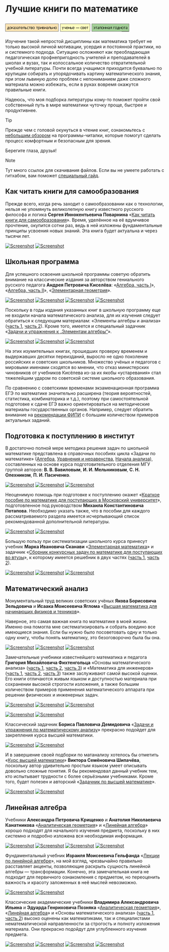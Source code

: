 # Лучшие книги по математике

[![Screenshot](../../../data/tags/math/tag_math.png)](../../../data/tags/math)
[![Screenshot](../../../data/tags/education/tag_education.png)](../../../data/tags/education)
[![Screenshot](../../../data/tags/good/tag_good.png)](../../../data/tags/good)
-----

Изучение такой непростой дисциплины как математика требует не только высокой личной мотивации, усердия и постоянной практики, но и системного подхода. Ситуацию осложняют как преобладающая педагогическая профнепригодность учителей и преподавателей в школах и вузах, так и колоссальное количество отвратительной учебной литературы. Почти всегда учащимся приходится буквально по крупицам собирать и упорядочивать картину математического знания, при этом львиную долю проблем с непониманием даже сложного материала можно избежать, если в руках вовремя окажутся правильные книги.

Надеюсь, что моя подборка литературы кому-то поможет пройти свой собственный путь в мире математики чуточку проще, быстрее и продуктивнее.

> [!TIP]
> Прежде чем с головой окунуться в чтение книг, ознакомьтесь с [небольшим обзором](../2025-06-10-pdf-readers) на программы-читалки, которые помогут сделать процесс комфортным и безопасным для зрения.
> 
> Берегите глаза, друзья!

> [!NOTE]
> Тут много ссылок для скачивания файлов. Если вы не умеете работать с гитхабом, вам поможет [специальный гайд](../2025-06-11-how-to-download-files).

## Как читать книги для самообразования

Прежде всего, когда речь заходит о самообразовании как о технологии, нельзя не упомянуть великолепную книгу известного русского философа и логика **Сергея Иннокентьевича Поварнина** «[Как читать книги для самообразования](../../../../../../data-01/blob/main/2025-06-08-math-for-beginners/files/povarnin_reading_books.7z)». Время, уделённое на её вдумчивое прочтение, окупится сотни раз, ведь в ней изложены фундаментальные принципы усвоения новых знаний. Эта книга будет актуальна и через тысячи лет.

[![Screenshot](../../../../../../data-01/blob/main/2025-06-08-math-for-beginners/pic/povarnin_mini.jpg)](../../../../../../data-01/blob/main/2025-06-08-math-for-beginners/pic/povarnin.jpg)
[![Screenshot](../../../../../../data-01/blob/main/2025-06-08-math-for-beginners/pic/povarnin_reading_books_mini.jpg)](../../../../../../data-01/blob/main/2025-06-08-math-for-beginners/pic/povarnin_reading_books.jpg)

## Школьная программа

Для успешного освоения школьной программы советую обратить внимание на классические издания за авторством гениального русского педагога **Андрея Петровича Киселёва**: «[Алгебра, часть I](../../../../../../data-01/blob/main/2025-06-08-math-for-beginners/files/kiselev_algebra_1.7z)», «[Алгебра, часть II](../../../../../../data-01/blob/main/2025-06-08-math-for-beginners/files/kiselev_algebra_2.7z)», «[Элементарная геометрия](../../../../../../data-01/blob/main/2025-06-08-math-for-beginners/files/kiselev_geometry.7z)».

[![Screenshot](../../../../../../data-01/blob/main/2025-06-08-math-for-beginners/pic/kiselev_mini.jpg)](../../../../../../data-01/blob/main/2025-06-08-math-for-beginners/pic/kiselev.jpg)
[![Screenshot](../../../../../../data-01/blob/main/2025-06-08-math-for-beginners/pic/kiselev_algebra_1_mini.jpg)](../../../../../../data-01/blob/main/2025-06-08-math-for-beginners/pic/kiselev_algebra_1.jpg)
[![Screenshot](../../../../../../data-01/blob/main/2025-06-08-math-for-beginners/pic/kiselev_algebra_2_mini.jpg)](../../../../../../data-01/blob/main/2025-06-08-math-for-beginners/pic/kiselev_algebra_2.jpg)
[![Screenshot](../../../../../../data-01/blob/main/2025-06-08-math-for-beginners/pic/kiselev_geometry_mini.jpg)](../../../../../../data-01/blob/main/2025-06-08-math-for-beginners/pic/kiselev_geometry.jpg)

Поскольку в годы издания указанных книг в школьную программу еще не входили начала математического анализа, для их изучения следует обратиться к следующим материалам: «Элементы алгебры и анализа» ([часть 1](../../../../../../data-01/blob/main/2025-06-08-math-for-beginners/files/kiselev_calculus_1.7z), [часть 2](../../../../../../data-01/blob/main/2025-06-08-math-for-beginners/files/kiselev_calculus_2.7z)). Кроме того, имеется и специальный задачник «[Задачи и упражнения к „Элементам алгебры“](../../../../../../data-01/blob/main/2025-06-08-math-for-beginners/files/kiselev_problems.7z)».

[![Screenshot](../../../../../../data-01/blob/main/2025-06-08-math-for-beginners/pic/kiselev_calculus_1_mini.jpg)](../../../../../../data-01/blob/main/2025-06-08-math-for-beginners/pic/kiselev_calculus_1.jpg)
[![Screenshot](../../../../../../data-01/blob/main/2025-06-08-math-for-beginners/pic/kiselev_calculus_2_mini.jpg)](../../../../../../data-01/blob/main/2025-06-08-math-for-beginners/pic/kiselev_calculus_2.jpg)
[![Screenshot](../../../../../../data-01/blob/main/2025-06-08-math-for-beginners/pic/kiselev_problems_mini.jpg)](../../../../../../data-01/blob/main/2025-06-08-math-for-beginners/pic/kiselev_problems.jpg)

На этих изумительных книгах, прошедших проверку временем и выдержавших десятки переизданий, выросло не одно поколение российских и советских школьников. Множество учёных и педагогов с мировыми именами сходятся во мнении, что отказ министерских чиновников от учебников Кисёлева из-за их якобы «устаревания» стал тяжелейшим ударом по советской системе школьного образования.

По сравнению с советскими временами экзаменационная программа ЕГЭ по математике значительно расширена (теория вероятностей, статистика, комбинаторика и т.д.), поэтому при самостоятельной подготовке к сдаче ЕГЭ важно ориентироваться на методические материалы государственных органов. Например, следует обратить внимание на [рекомендации ФИПИ](https://fipi.ru/navigator-podgotovki/navigator-ege#ma) с большим количеством примеров актуальных заданий.


## Подготовка к поступлению в институт

В достаточно полной мере методика решения задач по школьной математике представлена в справочных пособиях цикла «Задачи по математике» ([Алгебра](../../../../../../data-01/blob/main/2025-06-08-math-for-beginners/files/vavilov_problems_algebra.7z), [Уравнения и неравенства](../../../../../../data-01/blob/main/2025-06-08-math-for-beginners/files/vavilov_problems_inequalities.7z), [Начала анализа](../../../../../../data-01/blob/main/2025-06-08-math-for-beginners/files/vavilov_problems_calculus.7z)), составленных на основе курса подготовительного отделения МГУ группой авторов: **В. В. Вавиловым**, **И. И. Мельниковым**, **С. Н. Олехником**, **П. И. Пасиченко**.

[![Screenshot](../../../../../../data-01/blob/main/2025-06-08-math-for-beginners/pic/vavilov_problems_algebra_mini.jpg)](../../../../../../data-01/blob/main/2025-06-08-math-for-beginners/pic/vavilov_problems_algebra.jpg)
[![Screenshot](../../../../../../data-01/blob/main/2025-06-08-math-for-beginners/pic/vavilov_problems_inequalities_mini.jpg)](../../../../../../data-01/blob/main/2025-06-08-math-for-beginners/pic/vavilov_problems_inequalities.jpg)
[![Screenshot](../../../../../../data-01/blob/main/2025-06-08-math-for-beginners/pic/vavilov_problems_calculus_mini.jpg)](../../../../../../data-01/blob/main/2025-06-08-math-for-beginners/pic/vavilov_problems_calculus.jpg)

Неоценимую помощь при подготовке к поступлению окажет «[Краткое пособие по математике для поступающих в Московский университет](../../../../../../data-01/blob/main/2025-06-08-math-for-beginners/files/potapov_rozov_dorofeev_math_mgu.7z)», подготовленное под руководством **Михаила Константиновича Потапова**. Необходимо указать также, что в пособии для каждого рассматриваемого раздела имеется исчерпывающий список рекомендованной дополнительной литературы.

[![Screenshot](../../../../../../data-01/blob/main/2025-06-08-math-for-beginners/pic/potapov_mini.jpg)](../../../../../../data-01/blob/main/2025-06-08-math-for-beginners/pic/potapov.jpg)
[![Screenshot](../../../../../../data-01/blob/main/2025-06-08-math-for-beginners/pic/potapov_rozov_dorofeev_math_mgu_mini.jpg)](../../../../../../data-01/blob/main/2025-06-08-math-for-beginners/pic/potapov_rozov_dorofeev_math_mgu.jpg)

Большую пользу при систематизации школьного курса принесут учебник **Марка Ивановича Сканави** «[Элементарная математика](../../../../../../data-01/blob/main/2025-06-08-math-for-beginners/files/skanavi_math.7z)» и задачник «[Сборник конкурсных задач по математике для поступающих во втузы](../../../../../../data-01/blob/main/2025-06-08-math-for-beginners/files/skanavi_problems.7z)», к которому имеется решебник в двух частях ([часть 1](../../../../../../data-01/blob/main/2025-06-08-math-for-beginners/files/skanavi_solutions_1.7z), [часть 2](../../../../../../data-01/blob/main/2025-06-08-math-for-beginners/files/skanavi_solutions_2.7z)).

[![Screenshot](../../../../../../data-01/blob/main/2025-06-08-math-for-beginners/pic/skanavi_mini.jpg)](../../../../../../data-01/blob/main/2025-06-08-math-for-beginners/pic/skanavi.jpg)
[![Screenshot](../../../../../../data-01/blob/main/2025-06-08-math-for-beginners/pic/skanavi_math_mini.jpg)](../../../../../../data-01/blob/main/2025-06-08-math-for-beginners/pic/skanavi_math.jpg)
[![Screenshot](../../../../../../data-01/blob/main/2025-06-08-math-for-beginners/pic/skanavi_problems_mini.jpg)](../../../../../../data-01/blob/main/2025-06-08-math-for-beginners/pic/skanavi_problems.jpg)

## Математический анализ

Монументальный труд великих советских учёных **Якова Борисовича Зельдовича** и **Исаака Моисеевича Яглома** «[Высшая математика для начинающих физиков и техников](../../../../../../data-01/blob/main/2025-06-08-math-for-beginners/files/zeldovich_yaglom_math.7z)».

Наверное, это самая важная книга по математике в моей жизни. Именно она помогла мне систематизировать и собрать воедино все имеющиеся знания. Если бы нужно было посоветовать одну и только одну книгу, чтобы понять математику, это безоговорочно была бы она.

[![Screenshot](../../../../../../data-01/blob/main/2025-06-08-math-for-beginners/pic/zeldovich_mini.jpg)](../../../../../../data-01/blob/main/2025-06-08-math-for-beginners/pic/zeldovich.jpg)
[![Screenshot](../../../../../../data-01/blob/main/2025-06-08-math-for-beginners/pic/yaglom_mini.jpg)](../../../../../../data-01/blob/main/2025-06-08-math-for-beginners/pic/yaglom.jpg)
[![Screenshot](../../../../../../data-01/blob/main/2025-06-08-math-for-beginners/pic/zeldovich_yaglom_math_mini.jpg)](../../../../../../data-01/blob/main/2025-06-08-math-for-beginners/pic/zeldovich_yaglom_math.jpg)

Замечательные учебники известнейшего математика и педагога **Григория Михайловича Фихтенгольца** «Основы математического анализа» ([часть 1](../../../../../../data-01/blob/main/2025-06-08-math-for-beginners/files/fiсhtenholz_calculus.7z.001), [часть 2](../../../../../../data-01/blob/main/2025-06-08-math-for-beginners/files/fiсhtenholz_calculus.7z.002), [часть 3](../../../../../../data-01/blob/main/2025-06-08-math-for-beginners/files/fiсhtenholz_calculus.7z.003)) и «Математика для инженеров» ([часть 1](../../../../../../data-01/blob/main/2025-06-08-math-for-beginners/files/fiсhtenholz_eng.7z.001), [часть 2](../../../../../../data-01/blob/main/2025-06-08-math-for-beginners/files/fiсhtenholz_eng.7z.002), [часть 3](../../../../../../data-01/blob/main/2025-06-08-math-for-beginners/files/fiсhtenholz_eng.7z.003)) также заслуживают самой высокой оценки. Его книги отличаются живым языком и доступностью материала при сохранении высокой строгости изложения, а также большим количеством примеров применения математического аппарата при решении физических и инженерных задач.

[![Screenshot](../../../../../../data-01/blob/main/2025-06-08-math-for-beginners/pic/fiсhtenholz_mini.jpg)](../../../../../../data-01/blob/main/2025-06-08-math-for-beginners/pic/fiсhtenholz.jpg)
[![Screenshot](../../../../../../data-01/blob/main/2025-06-08-math-for-beginners/pic/fiсhtenholz_calculus_1_mini.jpg)](../../../../../../data-01/blob/main/2025-06-08-math-for-beginners/pic/fiсhtenholz_calculus_1.jpg)
[![Screenshot](../../../../../../data-01/blob/main/2025-06-08-math-for-beginners/pic/fiсhtenholz_calculus_2_mini.jpg)](../../../../../../data-01/blob/main/2025-06-08-math-for-beginners/pic/fiсhtenholz_calculus_2.jpg)

[![Screenshot](../../../../../../data-01/blob/main/2025-06-08-math-for-beginners/pic/fiсhtenholz_eng_1_mini.jpg)](../../../../../../data-01/blob/main/2025-06-08-math-for-beginners/pic/fiсhtenholz_eng_1.jpg)
[![Screenshot](../../../../../../data-01/blob/main/2025-06-08-math-for-beginners/pic/fiсhtenholz_eng_2_mini.jpg)](../../../../../../data-01/blob/main/2025-06-08-math-for-beginners/pic/fiсhtenholz_eng_2.jpg)

Классический задачник **Бориса Павловича Демидовича** «[Задачи и упражнения по математическому анализу](../../../../../../data-01/blob/main/2025-06-08-math-for-beginners/files/demidovich_calculus.7z)» прекрасно подойдет для закрепления курса высшей математики.

[![Screenshot](../../../../../../data-01/blob/main/2025-06-08-math-for-beginners/pic/demidovich_mini.jpg)](../../../../../../data-01/blob/main/2025-06-08-math-for-beginners/pic/demidovich.jpg)
[![Screenshot](../../../../../../data-01/blob/main/2025-06-08-math-for-beginners/pic/demidovich_calculus_mini.jpg)](../../../../../../data-01/blob/main/2025-06-08-math-for-beginners/pic/demidovich_calculus.jpg)

И в завершение своей подборки по матанализу хотелось бы отметить «[Курс высшей математики](../../../../../../data-01/blob/main/2025-06-08-math-for-beginners/files/shipachev_math.7z)» **Виктора Семёновича Шипачёва**, поскольку автор удивительно простым языком умеет описывать довольно сложные понятия. Я бы рекомендовал данный учебник тем, кто испытывает трудности с более серьёзными учебниками. Кроме того, будет полезен и авторский «[Задачник по высшей математике](../../../../../../data-01/blob/main/2025-06-08-math-for-beginners/files/shipachev_problems.7z)».

[![Screenshot](../../../../../../data-01/blob/main/2025-06-08-math-for-beginners/pic/shipachev_math_mini.jpg)](../../../../../../data-01/blob/main/2025-06-08-math-for-beginners/pic/shipachev_math.jpg)
[![Screenshot](../../../../../../data-01/blob/main/2025-06-08-math-for-beginners/pic/shipachev_problems_mini.jpg)](../../../../../../data-01/blob/main/2025-06-08-math-for-beginners/pic/shipachev_problems.jpg)

## Линейная алгебра

Учебники **Александра Петровича Крищенко** и **Анатолия Николаевича Канатникова** «[Аналитическая геометрия](../../../../../../data-01/blob/main/2025-06-08-math-for-beginners/files/krishenko_analytic.7z)» и «[Линейная алгебра](../../../../../../data-01/blob/main/2025-06-08-math-for-beginners/files/krishenko_linear.7z)» хорошо подходят для начального изучения предмета, поскольку в них системно и подробно изложена вся необходимая информация.

[![Screenshot](../../../../../../data-01/blob/main/2025-06-08-math-for-beginners/pic/krishenko_mini.jpg)](../../../../../../data-01/blob/main/2025-06-08-math-for-beginners/pic/krishenko_mini.jpg)
[![Screenshot](../../../../../../data-01/blob/main/2025-06-08-math-for-beginners/pic/kanatnikov_mini.jpg)](../../../../../../data-01/blob/main/2025-06-08-math-for-beginners/pic/kanatnikov_mini.jpg)
[![Screenshot](../../../../../../data-01/blob/main/2025-06-08-math-for-beginners/pic/krishenko_analytic_mini.jpg)](../../../../../../data-01/blob/main/2025-06-08-math-for-beginners/pic/krishenko_analytic.jpg)
[![Screenshot](../../../../../../data-01/blob/main/2025-06-08-math-for-beginners/pic/krishenko_linear_mini.jpg)](../../../../../../data-01/blob/main/2025-06-08-math-for-beginners/pic/krishenko_linear.jpg)

Фундаментальный учебник **Израиля Моисеевича Гельфанда** «[Лекции по линейной алгебре](../../../../../../data-01/blob/main/2025-06-08-math-for-beginners/files/gelfand_linear.7z)», на мой взгляд, чрезвычайно правильно расставляет акценты, позволяющие раскрыть сущность линейной алгебры — трансформации. Конечно, эта замечательная книга не подходит для первичного ознакомления с предметом, но переоценить важность и красоту заложенных в неё мыслей невозможно.

[![Screenshot](../../../../../../data-01/blob/main/2025-06-08-math-for-beginners/pic/gelfand_mini.jpg)](../../../../../../data-01/blob/main/2025-06-08-math-for-beginners/pic/gelfand.jpg)
[![Screenshot](../../../../../../data-01/blob/main/2025-06-08-math-for-beginners/pic/gelfand_linear_mini.jpg)](../../../../../../data-01/blob/main/2025-06-08-math-for-beginners/pic/gelfand_linear.jpg)

Классические академические учебники **Владимира Александровича Ильина** и **Эдуарда Генриховича Позняка** «[Аналитическая геометрия](../../../../../../data-01/blob/main/2025-06-08-math-for-beginners/files/ilyin_analytic.7z)», «[Линейная алгебра](../../../../../../data-01/blob/main/2025-06-08-math-for-beginners/files/ilyin_linear.7z)» и «Основы математического анализа» ([часть 1](../../../../../../data-01/blob/main/2025-06-08-math-for-beginners/files/ilyin_calculus_1.7z), [часть 2](../../../../../../data-01/blob/main/2025-06-08-math-for-beginners/files/ilyin_calculus_2.7z)) высоко оценены как математиками, так и специалистами нематематической направленности за строгость и полноту изложения материала. Они прекрасно подойдут для углубленного изучения предмета.

[![Screenshot](../../../../../../data-01/blob/main/2025-06-08-math-for-beginners/pic/poznyak_mini.jpg)](../../../../../../data-01/blob/main/2025-06-08-math-for-beginners/pic/poznyak_mini.jpg)
[![Screenshot](../../../../../../data-01/blob/main/2025-06-08-math-for-beginners/pic/ilyin_analytic_mini.jpg)](../../../../../../data-01/blob/main/2025-06-08-math-for-beginners/pic/ilyin_analytic.jpg)
[![Screenshot](../../../../../../data-01/blob/main/2025-06-08-math-for-beginners/pic/ilyin_linear_mini.jpg)](../../../../../../data-01/blob/main/2025-06-08-math-for-beginners/pic/ilyin_linear.jpg)
[![Screenshot](../../../../../../data-01/blob/main/2025-06-08-math-for-beginners/pic/ilyin_calculus_mini.jpg)](../../../../../../data-01/blob/main/2025-06-08-math-for-beginners/pic/ilyin_calculus.jpg)
